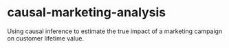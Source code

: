 # causal-marketing-analysis
Using causal inference to estimate the true impact of a marketing campaign on customer lifetime value.
